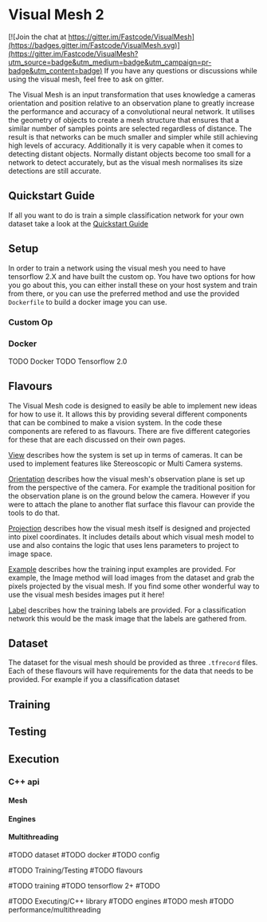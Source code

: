 # Visual Mesh 2

[![Join the chat at https://gitter.im/Fastcode/VisualMesh](https://badges.gitter.im/Fastcode/VisualMesh.svg)](https://gitter.im/Fastcode/VisualMesh?utm_source=badge&utm_medium=badge&utm_campaign=pr-badge&utm_content=badge)
If you have any questions or discussions while using the visual mesh, feel free to ask on gitter.

The Visual Mesh is an input transformation that uses knowledge a cameras orientation and position relative to an observation plane to greatly increase the performance and accuracy of a convolutional neural network.
It utilises the geometry of objects to create a mesh structure that ensures that a similar number of samples points are selected regardless of distance.
The result is that networks can be much smaller and simpler while still achieving high levels of accuracy.
Additionally it is very capable when it comes to detecting distant objects.
Normally distant objects become too small for a network to detect accurately, but as the visual mesh normalises its size detections are still accurate.

## Quickstart Guide
If all you want to do is train a simple classification network for your own dataset take a look at the [Quickstart Guide](readme/quickstart)

## Setup
In order to train a network using the visual mesh you need to have tensorflow 2.X and have built the custom op.
You have two options for how you go about this, you can either install these on your host system and train from there, or you can use the preferred method and use the provided `Dockerfile` to build a docker image you can use.

### Custom Op

### Docker
TODO Docker
TODO Tensorflow 2.0

## Flavours
The Visual Mesh code is designed to easily be able to implement new ideas for how to use it.
It allows this by providing several different components that can be combined to make a vision system.
In the code these components are refered to as flavours.
There are five different categories for these that are each discussed on their own pages.

[View](readme/flavour/view) describes how the system is set up in terms of cameras.
It can be used to implement features like Stereoscopic or Multi Camera systems.

[Orientation](readme/flavour/orientation) describes how the visual mesh's observation plane is set up from the perspective of the camera.
For example the traditional position for the observation plane is on the ground below the camera.
However if you were to attach the plane to another flat surface this flavour can provide the tools to do that.

[Projection](readme/flavour/projection) describes how the visual mesh itself is designed and projected into pixel coordinates.
It includes details about which visual mesh model to use and also contains the logic that uses lens parameters to project to image space.

[Example](readme/flavour/example) describes how the training input examples are provided.
For example, the Image method will load images from the dataset and grab the pixels projected by the visual mesh.
If you find some other wonderful way to use the visual mesh besides images put it here!

[Label](readme/flavour/example) describes how the training labels are provided.
For a classification network this would be the mask image that the labels are gathered from.

## Dataset

The dataset for the visual mesh should be provided as three `.tfrecord` files.
Each of these flavours will have requirements for the data that needs to be provided.
For example if you a classification dataset

## Training

## Testing

## Execution

### C++ api
#### Mesh
#### Engines
#### Multithreading


#TODO dataset
#TODO docker
#TODO config

#TODO Training/Testing
#TODO flavours

#TODO training
#TODO tensorflow 2+
#TODO

#TODO Executing/C++ library
#TODO engines
#TODO mesh
#TODO performance/multithreading
